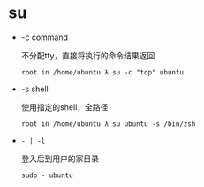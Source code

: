 # su

- -c command

  不分配tty，直接将执行的命令结果返回

  ```
  root in /home/ubuntu λ su -c "top" ubuntu
  ```

- -s shell

  使用指定的shell，全路径

  ```
  root in /home/ubuntu λ su ubuntu -s /bin/zsh
  ```

- `- | -l`

  登入后到用户的家目录

  ```
  sudo - ubuntu
  ```

  